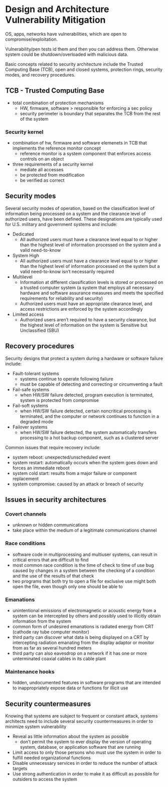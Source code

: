 # Design and Architecture Vulnerability Mitigation
OS, apps, networks have vulnerabilities, which are open to compromise/exploitation. 

Vulnerability/pen tests id them and then you can address them. Otherwise system could be shutdown/overloaded with malicious data.

Basic concepts related to security architecture include the Trusted Computing Base (TCB), open and closed systems, protection rings, security modes, and recovery procedures.

## TCB - Trusted Computing Base
* total combination of protection mechanisms
  * HW, firmware, software > responsible for enforcing a sec policy
  * security perimeter is boundary that separates the TCB from the rest of the system

### Security kernel
* combination of hw, firmware and software elemenets in TCB that implements the reference monitor concept
  * reference monitor is a system component that enforces access controls on an object
* three requirements of a security kernel
  * mediate all accesses
  * be protected from modification
  * be verified as correct
  
## Security modes

Several security modes of operation, based on the classification level of information being processed on a system and the clearance level of authorized users, have been defined. These designations are typically used for U.S. military and government systems and include:

* Dedicated
  * All authorized users must have a clearance level equal to or higher than the highest level of information processed on the system and a valid need-to-know
* System High
  * All authorized users must have a clearance level equal to or higher than the highest level of information processed on the system but a valid need-to-know isn’t necessarily required
* Multilevel
  * Information at different classification levels is stored or processed on a trusted computer system (a system that employs all necessary hardware and software assurance measures and meets the specified requirements for reliability and security)
  * Authorized users must have an appropriate clearance level, and access restrictions are enforced by the system accordingly
* Limited access
  * Authorized users aren’t required to have a security clearance, but the highest level of information on the system is Sensitive but Unclassified (SBU)
  
## Recovery procedures
Security designs that protect a system during a hardware or software failure include:

* Fault-tolerant systems
  * systems continue to operate following failure
  * must be capable of detecting and correcting or circumventing a fault
* Fail-safe systems
  * when HW/SW failure detected, program execution is terminated, system is protected from compromise
* Fail-soft systems
  * when HW/SW failure detected, certain noncritical processing is terminated, and the computer or network continues to function in a degraded mode
* Failover systems
  * when HW/SW failure detected, the system automatically transfers processing to a hot backup component, such as a clustered server
  
 Common issues that require recovery include:
 * system reboot: unexpected/unscheduled event
 * system restart: automatically occurs when the system goes down and forces an immediate reboot
 * system cold start: results from a major failure or component replacement
 * system compromise: caused by an attack or breach of security
 
 
 ## Issues in security architectures
 
 ### Covert channels
 * unknown or hidden communications
 * take place within the medium of a legitimate communications channel
 
 ### Race conditions
 * software code in multiprocessing and multiuser systems, can result in critical errors that are difficult to find
 * most common race condition is the time of check to time of use bug caused by changes in a system between the checking of a condition and the use of the results of that check
  * two programs that both try to open a file for exclusive use might both open the file, even though only one should be able to

### Emanations
* unintentional emissions of electromagnetic or acoustic energy from a system can be intercepted by others and possibly used to illicitly obtain information from the system
* common form of undesired emanations is radiated energy from CRT (cathode ray tube computer monitor)
* third party can discover what data is being displayed on a CRT by intercepting radiation emanating from the display adaptor or monitor from as far as several hundred meters
* third party can also eavesdrop on a network if it has one or more unterminated coaxial cables in its cable plant

### Maintenance hooks
* hidden, undocumented features in software programs that are intended to inappropriately expose data or functions for illicit use

## Security countermeasures
Knowing that systems are subject to frequent or constant attack, systems architects need to include several security countermeasures in order to minimize system vulnerability

* Reveal as little information about the system as possible
  * don’t permit the system to ever display the version of operating system, database, or application software that are running
* Limit access to only those persons who must use the system in order to fulfill needed organizational functions
* Disable unnecessary services in order to reduce the number of attack targets
* Use strong authentication in order to make it as difficult as possible for outsiders to access the system

